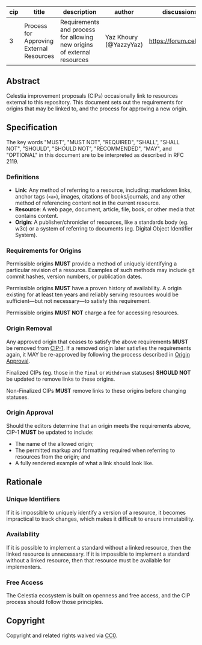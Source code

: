 | cip | title                                | description                                                     | author                    | discussions-to                           | status | type  | created    | requires |
|-----|--------------------------------------|-----------------------------------------------------------------|---------------------------|------------------------------------------|--------|-------|------------|----------|
| 3   | Process for Approving External Resources | Requirements and process for allowing new origins of external resources | Yaz Khoury (@YazzyYaz)    | <https://forum.celestia.org> | Draft  | Meta  | 2023-04-13 | CIP-1        |
<!-- markdownlint-disable MD013 -->

## Abstract

Celestia improvement proposals (CIPs) occasionally link to resources external to this repository. This document sets out the requirements for origins that may be linked to, and the process for approving a new origin.

## Specification

The key words "MUST", "MUST NOT", "REQUIRED", "SHALL", "SHALL NOT", "SHOULD", "SHOULD NOT", "RECOMMENDED", "MAY", and "OPTIONAL" in this document are to be interpreted as described in RFC 2119.

### Definitions

* **Link**: Any method of referring to a resource, including: markdown links, anchor tags (`<a>`), images, citations of books/journals, and any other method of referencing content not in the current resource.
* **Resource**: A web page, document, article, file, book, or other media that contains content.
* **Origin**: A publisher/chronicler of resources, like a standards body (eg. w3c) or a system of referring to documents (eg. Digital Object Identifier System).

### Requirements for Origins

Permissible origins **MUST** provide a method of uniquely identifying a particular revision of a resource. Examples of such methods may include git commit hashes, version numbers, or publication dates.

Permissible origins **MUST** have a proven history of availability. A origin existing for at least ten years and reliably serving resources would be sufficient—but not necessary—to satisfy this requirement.

Permissible origins **MUST NOT** charge a fee for accessing resources.

### Origin Removal

Any approved origin that ceases to satisfy the above requirements **MUST** be removed from [CIP-1](./cip-1.md). If a removed origin later satisfies the requirements again, it MAY be re-approved by following the process described in [Origin Approval](#origin-approval).

Finalized CIPs (eg. those in the `Final` or `Withdrawn` statuses) **SHOULD NOT** be updated to remove links to these origins.

Non-Finalized CIPs **MUST** remove links to these origins before changing statuses.

### Origin Approval

Should the editors determine that an origin meets the requirements above, CIP-1 **MUST** be updated to include:

* The name of the allowed origin;
* The permitted markup and formatting required when referring to resources from the origin; and
* A fully rendered example of what a link should look like.

## Rationale

### Unique Identifiers

If it is impossible to uniquely identify a version of a resource, it becomes impractical to track changes, which makes it difficult to ensure immutability.

### Availability

If it is possible to implement a standard without a linked resource, then the linked resource is unnecessary. If it is impossible to implement a standard without a linked resource, then that resource must be available for implementers.

### Free Access

The Celestia ecosystem is built on openness and free access, and the CIP process should follow those principles.

## Copyright

Copyright and related rights waived via [CC0](../LICENSE).
<!-- markdownlint-enable MD013 -->
